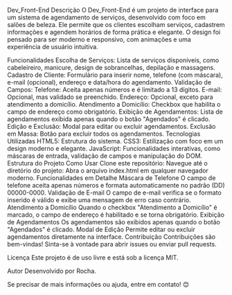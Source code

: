 Dev_Front-End
Descrição
O Dev_Front-End é um projeto de interface para um sistema de agendamento de serviços, desenvolvido com foco em salões de beleza. Ele permite que os clientes escolham serviços, cadastrem informações e agendem horários de forma prática e elegante. O design foi pensado para ser moderno e responsivo, com animações e uma experiência de usuário intuitiva.

Funcionalidades
Escolha de Serviços: Lista de serviços disponíveis, como cabeleireiro, manicure, design de sobrancelhas, depilação e massagens.
Cadastro de Cliente: Formulário para inserir nome, telefone (com máscara), e-mail (opcional), endereço e data/hora do agendamento.
Validação de Campos:
Telefone: Aceita apenas números e é limitado a 13 dígitos.
E-mail: Opcional, mas validado se preenchido.
Endereço: Opcional, exceto para atendimento a domicílio.
Atendimento a Domicílio: Checkbox que habilita o campo de endereço como obrigatório.
Exibição de Agendamentos: Lista de agendamentos exibida apenas quando o botão "Agendados" é clicado.
Edição e Exclusão: Modal para editar ou excluir agendamentos.
Exclusão em Massa: Botão para excluir todos os agendamentos.
Tecnologias Utilizadas
HTML5: Estrutura do sistema.
CSS3: Estilização com foco em um design moderno e elegante.
JavaScript: Funcionalidades interativas, como máscaras de entrada, validação de campos e manipulação do DOM.
Estrutura do Projeto
Como Usar
Clone este repositório:
Navegue até o diretório do projeto:
Abra o arquivo index.html em qualquer navegador moderno.
Funcionalidades em Detalhe
Máscara de Telefone
O campo de telefone aceita apenas números e formata automaticamente no padrão (DD) 00000-0000.
Validação de E-mail
O campo de e-mail verifica se o formato inserido é válido e exibe uma mensagem de erro caso contrário.
Atendimento a Domicílio
Quando o checkbox "Atendimento a Domicílio" é marcado, o campo de endereço é habilitado e se torna obrigatório.
Exibição de Agendamentos
Os agendamentos são exibidos apenas quando o botão "Agendados" é clicado.
Modal de Edição
Permite editar ou excluir agendamentos diretamente na interface.
Contribuição
Contribuições são bem-vindas! Sinta-se à vontade para abrir issues ou enviar pull requests.

Licença
Este projeto é de uso livre e está sob a licença MIT.

Autor
Desenvolvido por Rocha.

Se precisar de mais informações ou ajuda, entre em contato! 😊
